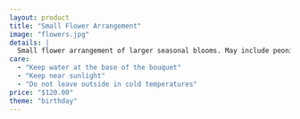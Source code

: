```yaml
---
layout: product
title: "Small Flower Arrangement"
image: "flowers.jpg"
details: |
  Small flower arrangement of larger seasonal blooms. May include peonies, roses and leafy plants.
care:
  - "Keep water at the base of the bouquet"
  - "Keep near sunlight"
  - "Do not leave outside in cold temperatures"
price: "$120.00"
theme: "birthday"
---
```

